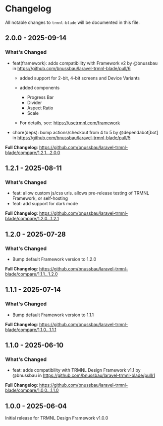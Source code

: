 # Changelog

All notable changes to `trmnl-blade` will be documented in this file.

## 2.0.0 - 2025-09-14

### What's Changed

* feat(framework): adds compatibility with Framework v2 by @bnussbau in https://github.com/bnussbau/laravel-trmnl-blade/pull/6
  * added support for 2-bit, 4-bit screens and Device Variants
  * added components
    * Progress Bar
    * Divider
    * Aspect Ratio
    * Scale
    
  * For details, see: https://usetrmnl.com/framework
  
* chore(deps): bump actions/checkout from 4 to 5 by @dependabot[bot] in https://github.com/bnussbau/laravel-trmnl-blade/pull/5

**Full Changelog**: https://github.com/bnussbau/laravel-trmnl-blade/compare/1.2.1...2.0.0

## 1.2.1 - 2025-08-11

### What's Changed

* feat: allow custom js/css urls. allows pre-release testing of TRMNL Framework, or self-hosting
* feat: add support for dark mode

**Full Changelog**: https://github.com/bnussbau/laravel-trmnl-blade/compare/1.2.0...1.2.1

## 1.2.0 - 2025-07-28

### What's Changed

* Bump default Framework version to 1.2.0

**Full Changelog**: https://github.com/bnussbau/laravel-trmnl-blade/compare/1.1.1...1.2.0

## 1.1.1 - 2025-07-14

### What's Changed

* Bump default Framework version to 1.1.1

**Full Changelog**: https://github.com/bnussbau/laravel-trmnl-blade/compare/1.1.0...1.1.1

## 1.1.0 - 2025-06-10

### What's Changed

* feat: adds compatibility with TRMNL Design Framework v1.1 by @bnussbau in https://github.com/bnussbau/laravel-trmnl-blade/pull/1

**Full Changelog**: https://github.com/bnussbau/laravel-trmnl-blade/compare/1.0.0...1.1.0

## 1.0.0 - 2025-06-04

Initial release for TRMNL Design Framework v1.0.0
